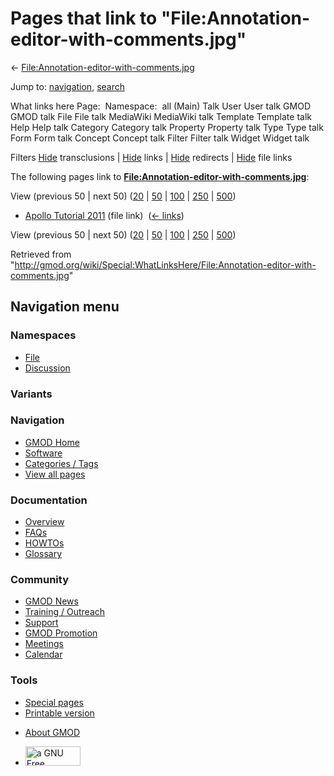 <div id="mw-page-base" class="noprint">

</div>

<div id="mw-head-base" class="noprint">

</div>

<div id="content" class="mw-body" role="main">

<span id="top"></span>

<div id="mw-js-message" style="display:none;">

</div>



# <span dir="auto">Pages that link to "File:Annotation-editor-with-comments.jpg"</span>

<div id="bodyContent">

<div id="contentSub">

←
[File:Annotation-editor-with-comments.jpg](/wiki/File:Annotation-editor-with-comments.jpg "File:Annotation-editor-with-comments.jpg")

</div>

<div id="jump-to-nav" class="mw-jump">

Jump to: [navigation](#mw-navigation), [search](#p-search)

</div>

<div id="mw-content-text">

What links here Page:  Namespace:  all (Main) Talk User User talk GMOD
GMOD talk File File talk MediaWiki MediaWiki talk Template Template talk
Help Help talk Category Category talk Property Property talk Type Type
talk Form Form talk Concept Concept talk Filter Filter talk Widget
Widget talk

Filters
[Hide](/mediawiki/index.php?title=Special:WhatLinksHere/File:Annotation-editor-with-comments.jpg&hidetrans=1 "Special:WhatLinksHere/File:Annotation-editor-with-comments.jpg")
transclusions \|
[Hide](/mediawiki/index.php?title=Special:WhatLinksHere/File:Annotation-editor-with-comments.jpg&hidelinks=1 "Special:WhatLinksHere/File:Annotation-editor-with-comments.jpg")
links \|
[Hide](/mediawiki/index.php?title=Special:WhatLinksHere/File:Annotation-editor-with-comments.jpg&hideredirs=1 "Special:WhatLinksHere/File:Annotation-editor-with-comments.jpg")
redirects \|
[Hide](/mediawiki/index.php?title=Special:WhatLinksHere/File:Annotation-editor-with-comments.jpg&hideimages=1 "Special:WhatLinksHere/File:Annotation-editor-with-comments.jpg")
file links

The following pages link to
**[File:Annotation-editor-with-comments.jpg](/wiki/File:Annotation-editor-with-comments.jpg "File:Annotation-editor-with-comments.jpg")**:

View (previous 50 \| next 50)
([20](/mediawiki/index.php?title=Special:WhatLinksHere/File:Annotation-editor-with-comments.jpg&limit=20 "Special:WhatLinksHere/File:Annotation-editor-with-comments.jpg")
\|
[50](/mediawiki/index.php?title=Special:WhatLinksHere/File:Annotation-editor-with-comments.jpg&limit=50 "Special:WhatLinksHere/File:Annotation-editor-with-comments.jpg")
\|
[100](/mediawiki/index.php?title=Special:WhatLinksHere/File:Annotation-editor-with-comments.jpg&limit=100 "Special:WhatLinksHere/File:Annotation-editor-with-comments.jpg")
\|
[250](/mediawiki/index.php?title=Special:WhatLinksHere/File:Annotation-editor-with-comments.jpg&limit=250 "Special:WhatLinksHere/File:Annotation-editor-with-comments.jpg")
\|
[500](/mediawiki/index.php?title=Special:WhatLinksHere/File:Annotation-editor-with-comments.jpg&limit=500 "Special:WhatLinksHere/File:Annotation-editor-with-comments.jpg"))

- [Apollo Tutorial
  2011](/wiki/Apollo_Tutorial_2011 "Apollo Tutorial 2011") (file link) ‎
  <span class="mw-whatlinkshere-tools">([←
  links](/mediawiki/index.php?title=Special:WhatLinksHere&target=Apollo+Tutorial+2011 "Special:WhatLinksHere"))</span>

View (previous 50 \| next 50)
([20](/mediawiki/index.php?title=Special:WhatLinksHere/File:Annotation-editor-with-comments.jpg&limit=20 "Special:WhatLinksHere/File:Annotation-editor-with-comments.jpg")
\|
[50](/mediawiki/index.php?title=Special:WhatLinksHere/File:Annotation-editor-with-comments.jpg&limit=50 "Special:WhatLinksHere/File:Annotation-editor-with-comments.jpg")
\|
[100](/mediawiki/index.php?title=Special:WhatLinksHere/File:Annotation-editor-with-comments.jpg&limit=100 "Special:WhatLinksHere/File:Annotation-editor-with-comments.jpg")
\|
[250](/mediawiki/index.php?title=Special:WhatLinksHere/File:Annotation-editor-with-comments.jpg&limit=250 "Special:WhatLinksHere/File:Annotation-editor-with-comments.jpg")
\|
[500](/mediawiki/index.php?title=Special:WhatLinksHere/File:Annotation-editor-with-comments.jpg&limit=500 "Special:WhatLinksHere/File:Annotation-editor-with-comments.jpg"))

</div>

<div class="printfooter">

Retrieved from
"<http://gmod.org/wiki/Special:WhatLinksHere/File:Annotation-editor-with-comments.jpg>"

</div>

<div id="catlinks" class="catlinks catlinks-allhidden">

</div>

<div class="visualClear">

</div>

</div>

</div>

<div id="mw-navigation">

## Navigation menu

<div id="mw-head">



<div id="left-navigation">

<div id="p-namespaces" class="vectorTabs" role="navigation"
aria-labelledby="p-namespaces-label">

### Namespaces

- <span id="ca-nstab-image"><a href="/wiki/File:Annotation-editor-with-comments.jpg" accesskey="c"
  title="View the file page [c]">File</a></span>
- <span id="ca-talk"><a
  href="/mediawiki/index.php?title=File_talk:Annotation-editor-with-comments.jpg&amp;action=edit&amp;redlink=1"
  accesskey="t"
  title="Discussion about the content page [t]">Discussion</a></span>

</div>

<div id="p-variants" class="vectorMenu emptyPortlet" role="navigation"
aria-labelledby="p-variants-label">

### 

### Variants[](#)

<div class="menu">

</div>

</div>

</div>

<div id="right-navigation">





</div>



</div>

</div>

</div>

<div id="mw-panel">

<div id="p-logo" role="banner">

<a href="/wiki/Main_Page"
style="background-image: url(http://gmod.org/images/GMOD-cogs.png);"
title="Visit the main page"></a>

</div>

<div id="p-Navigation" class="portal" role="navigation"
aria-labelledby="p-Navigation-label">

### Navigation

<div class="body">

- <span id="n-GMOD-Home">[GMOD Home](/wiki/Main_Page)</span>
- <span id="n-Software">[Software](/wiki/GMOD_Components)</span>
- <span id="n-Categories-.2F-Tags">[Categories /
  Tags](/wiki/Categories)</span>
- <span id="n-View-all-pages">[View all
  pages](/wiki/Special:AllPages)</span>

</div>

</div>

<div id="p-Documentation" class="portal" role="navigation"
aria-labelledby="p-Documentation-label">

### Documentation

<div class="body">

- <span id="n-Overview">[Overview](/wiki/Overview)</span>
- <span id="n-FAQs">[FAQs](/wiki/Category:FAQ)</span>
- <span id="n-HOWTOs">[HOWTOs](/wiki/Category:HOWTO)</span>
- <span id="n-Glossary">[Glossary](/wiki/Glossary)</span>

</div>

</div>

<div id="p-Community" class="portal" role="navigation"
aria-labelledby="p-Community-label">

### Community

<div class="body">

- <span id="n-GMOD-News">[GMOD News](/wiki/GMOD_News)</span>
- <span id="n-Training-.2F-Outreach">[Training /
  Outreach](/wiki/Training_and_Outreach)</span>
- <span id="n-Support">[Support](/wiki/Support)</span>
- <span id="n-GMOD-Promotion">[GMOD
  Promotion](/wiki/GMOD_Promotion)</span>
- <span id="n-Meetings">[Meetings](/wiki/Meetings)</span>
- <span id="n-Calendar">[Calendar](/wiki/Calendar)</span>

</div>

</div>

<div id="p-tb" class="portal" role="navigation"
aria-labelledby="p-tb-label">

### Tools

<div class="body">

- <span id="t-specialpages"><a href="/wiki/Special:SpecialPages" accesskey="q"
  title="A list of all special pages [q]">Special pages</a></span>
- <span id="t-print"><a
  href="/mediawiki/index.php?title=Special:WhatLinksHere/File:Annotation-editor-with-comments.jpg&amp;printable=yes"
  rel="alternate" accesskey="p"
  title="Printable version of this page [p]">Printable version</a></span>

</div>

</div>

</div>

</div>

<div id="footer" role="contentinfo">

- <span id="footer-places-about">[About
  GMOD](/wiki/GMOD:About "GMOD:About")</span>

<!-- -->

- <span id="footer-copyrightico">[<img src="http://www.gnu.org/graphics/gfdl-logo-small.png" width="88"
  height="31" alt="a GNU Free Documentation License" />](http://www.gnu.org/licenses/fdl-1.3.html)</span>


<div style="clear:both">

</div>

</div>
